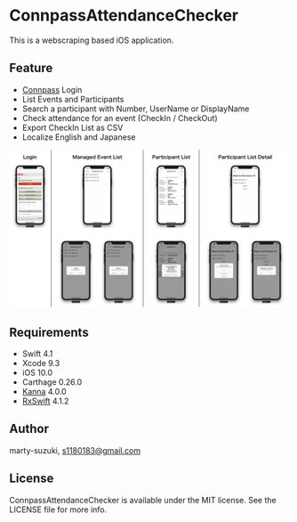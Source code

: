 # ConnpassAttendanceChecker

This is a webscraping based iOS application.

## Feature

- [Connpass](https://connpass.com) Login
- List Events and Participants
- Search a participant with Number, UserName or DisplayName
- Check attendance for an event (CheckIn / CheckOut)
- Export CheckIn List as CSV
- Localize English and Japanese

![](./Images/image.png)

## Requirements

- Swift 4.1
- Xcode 9.3
- iOS 10.0
- Carthage 0.26.0
- [Kanna](https://github.com/tid-kijyun/Kanna) 4.0.0
- [RxSwift](https://github.com/ReactiveX/RxSwift) 4.1.2

## Author

marty-suzuki, s1180183@gmail.com

## License

ConnpassAttendanceChecker is available under the MIT license. See the LICENSE file for more info.
